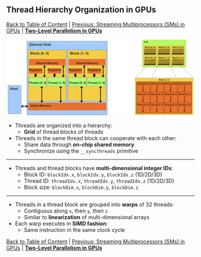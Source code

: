 ## Thread Hierarchy Organization in GPUs
[Back to Table of Content](../../Readme.md) |  [Previous: Streaming Multiprocessors (SMs) in GPUs](4.streaming_multiprocessors.md) | **[Two-Level Parallelism in GPUs](6.two_level_parallelism.md)**

![GPU-threads-hierarchy](./imgs/thread-hier.png)

- Threads are organized into a hierarchy:
  - **Grid** of thread blocks of threads
- Threads in the same thread block can cooperate with each other:
  - Share data through **on-chip shared memory**
  - Synchronize using the `__syncthreads` primitive

---

- Threads and thread blocks have **multi-dimensional integer IDs**:
  - Block ID: `blockIdx.x`, `blockIdx.y`, `blockIdx.z` (1D/2D/3D)
  - Thread ID: `threadIdx.x`, `threadIdx.y`, `threadIdx.z` (1D/2D/3D)
  - Block size: `blockDim.x`, `blockDim.y`, `blockDim.z`

---

- Threads in a thread block are grouped into **warps** of 32 threads:
  - Contiguous along `x`, then `y`, then `z`
  - Similar to **linearization** of multi-dimensional arrays
- Each warp executes in **SIMD fashion**:
  - Same instruction in the same clock cycle

[Back to Table of Content](../../Readme.md) |  [Previous: Streaming Multiprocessors (SMs) in GPUs](4.streaming_multiprocessors.md) | **[Two-Level Parallelism in GPUs](6.two_level_parallelism.md)**
